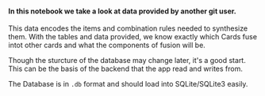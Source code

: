 #### In this notebook we take a look at data provided by another git user.
This data encodes the items and combination rules needed to synthesize them. With the tables and data provided, we know exactly which Cards fuse intot other cards and what the components of fusion will be.

Though the sturcture of the database may change later, it's a good start. This can be the basis of the backend that the app read and writes from.

The Database is in `.db` format and should load into SQLite/SQLite3 easily.